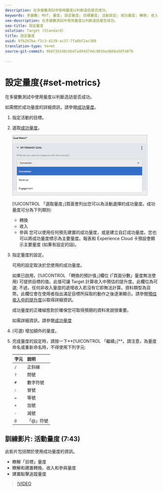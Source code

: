 ```yaml
---
description: 在多變數測試中使用量度以判斷造訪是否成功。
keywords: 多變數; MVT; 量度; 設定量度; 目標量度; 活動設定; 成功量度; 轉換; 收入; 參與
seo-description: 在多變數測試中使用量度以判斷造訪是否成功。
seo-title: 設定量度
solution: Target (Standard)
title: 設定量度
uuid: 0fb297ba-f1c3-4139-ac37-7fa0bf2ac308
translation-type: tm+mt
source-git-commit: 9b8f39240cbbd7a494d74dc0016ed666a58fd870

---
```



# 設定量度{#set-metrics}

在多變數測試中使用量度以判斷造訪是否成功。

如需關於成功量度的詳細資訊，請參閱[成功量度](../../../c-activities/r-success-metrics/success-metrics.md#reference_D011575C85DA48E989A244593D9B9924)。

1. 指定活動的目標。
1. 選取[成功量度](../../../c-activities/r-success-metrics/success-metrics.md#reference_D011575C85DA48E989A244593D9B9924)。

   ![](assets/mvt_metrics.png)

   [!UICONTROL 「選取量度」]頁面會列出您可以為活動選擇的成功量度。成功量度可分為下列類別:

   * 轉換
   * 收入
   * 參與
   您可以使用任何預先建置的成功量度，或是建立自訂成功量度。您也可以將成功量度標示為主要量度。報表和 Experience Cloud 卡預設會顯示主要量度 (如果有設定的話)。
1. 指定量度的設定。

   可用的設定取決於您使用的成功量度。

   如果已啟用，[!UICONTROL 「轉換的預計值」]欄位 (「頁面分數」量度無法使用) 可提供目標的值。此值可讓 Target 計算收入中預估的提升度。此欄位為可選; 不過，任何非收入量度的遞增收入若沒有它即無法計算。資料類型為貨幣。此欄位會在使用者指出滿足目標所採取的動作之後逐漸顯示。請參閱[預估收入中的提升度](../../../administrating-target/r-target-account-preferences/estimating-lift-in-revenue.md#concept_32F875D8F91349CE86AF391F65BEAEEE)以取得詳細資訊。

   成功量度的正確組態對於確保您可取得預期的資料來說很重要。

   如需詳細資訊，請參閱[成功量度](../../../c-activities/r-success-metrics/success-metrics.md#reference_D011575C85DA48E989A244593D9B9924)
1. (可選) 增加額外的量度。
1. 完成量度的設定時，請按一下**[!UICONTROL 「繼續」]**。請注意，為量度命名或重新命名時，不得使用下列字元:

   | 字元 | 說明 |
   |--- |--- |
   | `/` | 正斜線 |
   | `?` | 問號 |
   | `#` | 數字符號 |
   | `:` | 冒號 |
   | `=` | 等號 |
   | `+` | 加號 |
   | `-` | 減號 |
   | `@` | 「@」符號 |

## 訓練影片: 活動量度 (7:43)

此影片包括關於使用成功量度的資訊。

* 瞭解「目標」量度
* 瞭解和建置轉換、收入和參與量度
* 建置點擊追蹤量度

>[!VIDEO](https://video.tv.adobe.com/v/17380)
